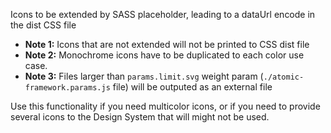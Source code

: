 Icons to be extended by SASS placeholder, leading to a dataUrl encode in the dist CSS file

- **Note 1:** Icons that are not extended will not be printed to CSS dist file
- **Note 2:** Monochrome icons have to be duplicated to each color use case.
- **Note 3:** Files larger than `params.limit.svg` weight param (`./atomic-framework.params.js` file) will be outputed as an external file

Use this functionality if you need multicolor icons, or if you need to provide several icons to the Design System that will might not be used.
